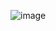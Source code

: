 ![image](https://github.com/michaelokoroike/Courses/assets/39680418/c97db86c-fc2c-4123-8b7d-e5e885883752)
